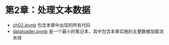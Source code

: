 # 第2章：处理文本数据

- [ch02.ipynb](ch02.ipynb) 包含本章中出现的所有代码
- [dataloader.ipynb](dataloader.ipynb) 是一个最小的笔记本，其中包含本章实施的主要数据加载流水线

